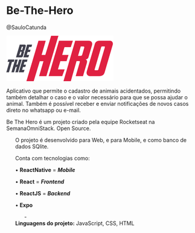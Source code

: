 # Be-The-Hero
@SauloCatunda

<img src="https://github.com/saulocatunda/be-the-hero/blob/master/mobile/src/assets/logo@3x.png?raw=true">

Aplicativo que permite o cadastro de animais acidentados, permitindo também detalhar o caso e o valor necessário para que se possa ajudar o animal. Também é possível receber e enviar notificações de novos casos direto no whatsapp ou e-mail.

Be The Hero é um projeto criado pela equipe Rocketseat na SemanaOmniStack. Open Source.

<ul>O projeto é desenvolvido para Web, e para Mobile, e como banco de dados SQlite.</ul>
<ul>Conta com tecnologias como:</ul>
<ul>• <b>ReactNative</b> = <b><i>Mobile</b></i></ul>
<ul>• <b>React</b> = <b><i>Frontend</b></i></ul>
<ul>• <b>ReactJS</b> = <b><i>Backend</b></i></ul>
<ul>• <b>Expo</b>
<ul>-</ul>
<b>Linguagens do projeto:</b> JavaScript, CSS, HTML
